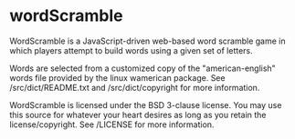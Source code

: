 wordScramble
============

WordScramble is a JavaScript-driven web-based word scramble game in which players attempt to build words using a given set of letters.

Words are selected from a customized copy of the "american-english" words file provided by the linux wamerican package. See /src/dict/README.txt and /src/dict/copyright for more information.

WordScramble is licensed under the BSD 3-clause license. You may use this source for whatever your heart desires as long as you retain the license/copyright. See /LICENSE for more information.
